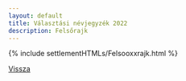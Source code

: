 ```yaml
---
layout: default
title: Választási névjegyzék 2022
description: Felsőrajk
---
```


{% include settlementHTMLs/Felsooxxrajk.html %}

[Vissza](./)